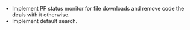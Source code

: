 - Implement PF status monitor for file downloads and remove code the deals with it otherwise.
- Implement default search.

